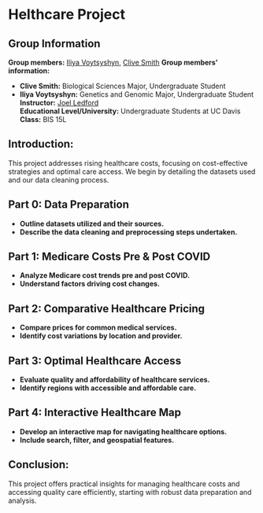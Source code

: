 # Helthcare Project

## Group Information
**Group members:** [Iliya Voytsyshyn](mailto:genvoytsyshyn@ucdavis.edu), [Clive Smith](mailto:example@example.com)
**Group members' information:** 
- **Clive Smith:** Biological Sciences Major, Undergraduate Student
- **Iliya Voytsyshyn:** Genetics and Genomic Major, Undergraduate Student
**Instructor:** [Joel Ledford](mailto:example@example.com)  
**Educational Level/University:** Undergraduate Students at UC Davis
**Class:** BIS 15L


## Introduction:
This project addresses rising healthcare costs, focusing on cost-effective strategies and optimal care access. We begin by detailing the datasets used and our data cleaning process.

## Part 0: Data Preparation

- **Outline datasets utilized and their sources.**
- **Describe the data cleaning and preprocessing steps undertaken.**

## Part 1: Medicare Costs Pre & Post COVID

- **Analyze Medicare cost trends pre and post COVID.**
- **Understand factors driving cost changes.**

## Part 2: Comparative Healthcare Pricing

- **Compare prices for common medical services.**
- **Identify cost variations by location and provider.**

## Part 3: Optimal Healthcare Access

- **Evaluate quality and affordability of healthcare services.**
- **Identify regions with accessible and affordable care.**

## Part 4: Interactive Healthcare Map

- **Develop an interactive map for navigating healthcare options.**
- **Include search, filter, and geospatial features.**

## Conclusion:
This project offers practical insights for managing healthcare costs and accessing quality care efficiently, starting with robust data preparation and analysis.
